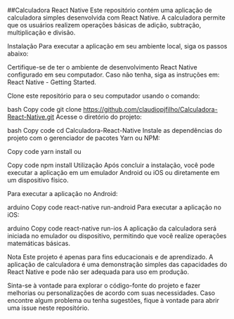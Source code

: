 ##Calculadora React Native
Este repositório contém uma aplicação de calculadora simples desenvolvida com React Native. A calculadora permite que os usuários realizem operações básicas de adição, subtração, multiplicação e divisão.

Instalação
Para executar a aplicação em seu ambiente local, siga os passos abaixo:

Certifique-se de ter o ambiente de desenvolvimento React Native configurado em seu computador. Caso não tenha, siga as instruções em: React Native - Getting Started.

Clone este repositório para o seu computador usando o comando:

bash
Copy code
git clone https://github.com/claudiopjfilho/Calculadora-React-Native.git
Acesse o diretório do projeto:

bash
Copy code
cd Calculadora-React-Native
Instale as dependências do projeto com o gerenciador de pacotes Yarn ou NPM:

Copy code
yarn install
ou

Copy code
npm install
Utilização
Após concluir a instalação, você pode executar a aplicação em um emulador Android ou iOS ou diretamente em um dispositivo físico.

Para executar a aplicação no Android:

arduino
Copy code
react-native run-android
Para executar a aplicação no iOS:

arduino
Copy code
react-native run-ios
A aplicação da calculadora será iniciada no emulador ou dispositivo, permitindo que você realize operações matemáticas básicas.

Nota
Este projeto é apenas para fins educacionais e de aprendizado. A aplicação de calculadora é uma demonstração simples das capacidades do React Native e pode não ser adequada para uso em produção.

Sinta-se à vontade para explorar o código-fonte do projeto e fazer melhorias ou personalizações de acordo com suas necessidades. Caso encontre algum problema ou tenha sugestões, fique à vontade para abrir uma issue neste repositório.
